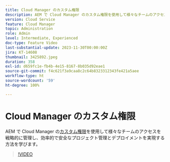 ```yaml
---
title: Cloud Manager のカスタム権限
description: AEM で Cloud Manager のカスタム権限を使用して様々なチームのアクセスを戦略的に管理し、効率的で安全なプロジェクト管理とデプロイメントを実現する方法を学びます。
version: Cloud Service
feature: Cloud Manager
topic: Administration
role: Admin
level: Intermediate, Experienced
doc-type: Feature Video
last-substantial-update: 2023-11-30T00:00:00Z
jira: KT-14608
thumbnail: 3425892.jpeg
duration: 358
exl-id: d659fc1e-fb4b-4e15-8167-8b035d92eae1
source-git-commit: f4c621f3a9caa8c2c64b8323312343fe421a5aee
workflow-type: ht
source-wordcount: '59'
ht-degree: 100%

---
```


# Cloud Manager のカスタム権限

AEM で Cloud Manager の[カスタム権限](https://experienceleague.adobe.com/docs/experience-manager-cloud-manager/content/requirements/custom-permissions.html?lang=ja)を使用して様々なチームのアクセスを戦略的に管理し、効率的で安全なプロジェクト管理とデプロイメントを実現する方法を学びます。

>[!VIDEO](https://video.tv.adobe.com/v/3425892/?learn=on)
